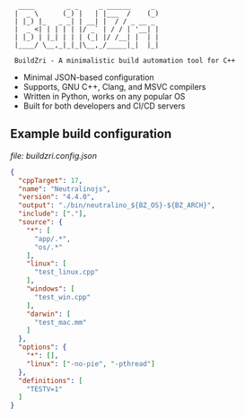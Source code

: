 ```
  ____        _ _     _ ______     _ 
 |  _ \      (_) |   | |___  /    (_)
 | |_) |_   _ _| | __| |  / / _ __ _ 
 |  _ <| | | | | |/ _` | / / | '__| |
 | |_) | |_| | | | (_| |/ /__| |  | |
 |____/ \__,_|_|_|\__,_/_____|_|  |_|
 
 BuildZri - A minimalistic build automation tool for C++
```

- Minimal JSON-based configuration
- Supports, GNU C++, Clang, and MSVC compilers
- Written in Python, works on any popular OS
- Built for both developers and CI/CD servers


## Example build configuration

_file: buildzri.config.json_

```json
{
  "cppTarget": 17,
  "name": "Neutralinojs",
  "version": "4.4.0",
  "output": "./bin/neutralino_${BZ_OS}-${BZ_ARCH}",
  "include": ["."],
  "source": {
    "*": [
      "app/.*",
      "os/.*"
    ],
    "linux": [
      "test_linux.cpp"
    ],
    "windows": [
      "test_win.cpp"
    ],
    "darwin": [
      "test_mac.mm"
    ] 
  },
  "options": {
    "*": [],
    "linux": ["-no-pie", "-pthread"]
  },
  "definitions": [
    "TESTV=1"
  ]
}
```
